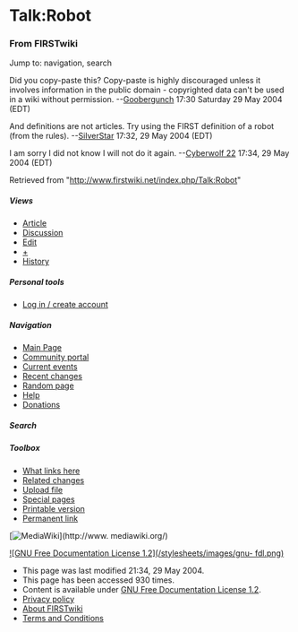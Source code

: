 # Talk:Robot

### From FIRSTwiki

Jump to: navigation, search

Did you copy-paste this? Copy-paste is highly discouraged unless it involves
information in the public domain - copyrighted data can't be used in a wiki
without permission. --[Goobergunch](/index.php/User:Goobergunch
"User:Goobergunch" ) 17:30 Saturday 29 May 2004 (EDT)

And definitions are not articles. Try using the FIRST definition of a robot
(from the rules). --[SilverStar](/index.php/User:SilverStar "User:SilverStar"
) 17:32, 29 May 2004 (EDT)

I am sorry I did not know I will not do it again. --[Cyberwolf
22](/index.php/User:Cyberwolf_22 "User:Cyberwolf 22" ) 17:34, 29 May 2004
(EDT)

Retrieved from "<http://www.firstwiki.net/index.php/Talk:Robot>"

##### Views

  * [Article](/index.php/Robot)
  * [Discussion](/index.php/Talk:Robot)
  * [Edit](/index.php?title=Talk:Robot&action=edit)
  * [+](/index.php?title=Talk:Robot&action=edit&section=new)
  * [History](/index.php?title=Talk:Robot&action=history)

##### Personal tools

  * [Log in / create account](/index.php?title=Special:Userlogin&returnto=Talk:Robot)

[](/index.php/Main_Page "Main Page" )

##### Navigation

  * [Main Page](/index.php/Main_Page)
  * [Community portal](/index.php/FIRSTwiki:Community_portal)
  * [Current events](/index.php/Current_events)
  * [Recent changes](/index.php/Special:Recentchanges)
  * [Random page](/index.php/Special:Random)
  * [Help](/index.php/Help:Contents)
  * [Donations](/index.php/FIRSTwiki:Site_support)

##### Search



##### Toolbox

  * [What links here](/index.php/Special:Whatlinkshere/Talk:Robot)
  * [Related changes](/index.php/Special:Recentchangeslinked/Talk:Robot)
  * [Upload file](/index.php/Special:Upload)
  * [Special pages](/index.php/Special:Specialpages)
  * [Printable version](/index.php?title=Talk:Robot&printable=yes)
  * [Permanent link](/index.php?title=Talk:Robot&oldid=37879)

[![MediaWiki](/skins/common/images/poweredby_mediawiki_88x31.png)](http://www.
mediawiki.org/)

[![GNU Free Documentation License 1.2](/stylesheets/images/gnu-
fdl.png)](http://www.gnu.org/copyleft/fdl.html)

  * This page was last modified 21:34, 29 May 2004.
  * This page has been accessed 930 times.
  * Content is available under [GNU Free Documentation License 1.2](http://www.gnu.org/copyleft/fdl.html "http://www.gnu.org/copyleft/fdl.html" ).
  * [Privacy policy](/index.php/FIRSTwiki:Privacy_policy "FIRSTwiki:Privacy policy" )
  * [About FIRSTwiki](/index.php/FIRSTwiki:About "FIRSTwiki:About" )
  * [Terms and Conditions](/index.php/FIRSTwiki:Terms_and_conditions "FIRSTwiki:Terms and conditions" )


